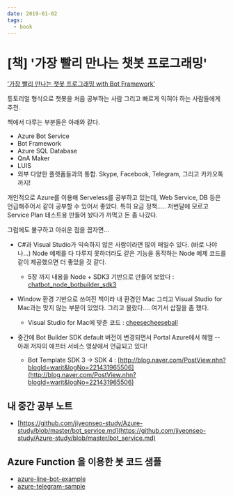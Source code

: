 ```yaml
---
date: 2019-01-02
tags:
  - book
---
```


# [책] '가장 빨리 만나는 챗봇 프로그래밍'

['가장 빨리 만나는 챗봇 프로그래밍 with Bot Framework'](https://search.daum.net/search?w=bookpage&bookId=4836771&tab=introduction&DA=LB2&q=%EA%B0%80%EC%9E%A5%20%EB%B9%A8%EB%A6%AC%20%EB%A7%8C%EB%82%98%EB%8A%94%20%EC%B1%97%EB%B4%87%ED%94%84%EB%A1%9C%EA%B7%B8%EB%9E%98%EB%B0%8D)

튜토리얼 형식으로 챗봇을 처음 공부하는 사람 그리고 빠르게 익혀야 하는 사람들에게 추천.  

책에서 다루는 부분들은 아래와 같다. 
- Azure Bot Service 
- Bot Framework 
- Azure SQL Database
- QnA Maker
- LUIS 
- 외부 다양한 플랫폼들과의 통합. Skype, Facebook, Telegram, 그리고 카카오톡까지! 

개인적으로 Azure를 이용해 Serveless를 공부하고 있는데, Web Service, DB 등은 언급해주어서 같이 공부할 수 있어서 좋았다. 특히 요금 정책..... 저번달에 모르고 Service Plan 테스트용 만들어 놨다가 까먹고 돈 좀 나갔다.

그럼에도 불구하고 아쉬운 점을 꼽자면...  

- C#과 Visual Studio가 익숙하지 않은 사람이라면 많이 매일수 있다. (바로 나야 나...) Node 예제를 다 다루지 못하더라도 같은 기능을 동작하는 Node 예제 코드를 같이 제공했으면 더 좋았을 것 같다.
	- 5장 까지 내용을 Node + SDK3 기반으로 만들어 보았다 : [chatbot_node_botbuilder_sdk3](https://github.com/jiyeonseo/chatbot_node_botbuilder_sdk3)

- Window 환경 기반으로 쓰여진 책이라 내 환경인 Mac 그리고 Visual Studio for Mac과는 맞지 않는 부분이 있었다. 그리고 몰랐다.... 여기서 삽질을 좀 했다.
	- Visual Studio for Mac에 맞춘 코드 : [cheesecheeseball](https://github.com/jiyeonseo/cheesecheeseball)

- 중간에 Bot Builder SDK default 버전이 변경되면서 Portal Azure에서 헤맴 -- 아래 저자의 애프터 서비스 영상에서 언급되고 있다! 
	- Bot Template SDK 3 → SDK 4 : [http://blog.naver.com/PostView.nhn?blogId=warit&logNo=221431965506](http://blog.naver.com/PostView.nhn?blogId=warit&logNo=221431965506)

## 내 중간 공부 노트 

- [https://github.com/jiyeonseo-study/Azure-study/blob/master/bot_service.md](https://github.com/jiyeonseo-study/Azure-study/blob/master/bot_service.md)

## Azure Function 을 이용한 봇 코드 샘플 
- [azure-line-bot-example](https://github.com/jiyeonseo/azure-line-bot-example)
- [azure-telegram-sample](https://github.com/jiyeonseo/azure-telegram-sample)
